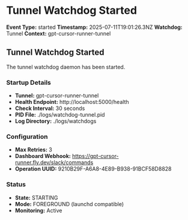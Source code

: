 # Tunnel Watchdog Started

**Event Type:** started
**Timestamp:** 2025-07-11T19:01:26.3NZ
**Watchdog:** Tunnel
**Context:** gpt-cursor-runner-tunnel


## Tunnel Watchdog Started

The tunnel watchdog daemon has been started.

### Startup Details
- **Tunnel:** gpt-cursor-runner-tunnel
- **Health Endpoint:** http://localhost:5000/health
- **Check Interval:** 30 seconds
- **PID File:** ./logs/watchdog-tunnel.pid
- **Log Directory:** ./logs/watchdogs

### Configuration
- **Max Retries:** 3
- **Dashboard Webhook:** https://gpt-cursor-runner.fly.dev/slack/commands
- **Operation UUID:** 9210B29F-A6A8-4E89-B938-91BCF58D8828

### Status
- **State:** STARTING
- **Mode:** FOREGROUND (launchd compatible)
- **Monitoring:** Active


